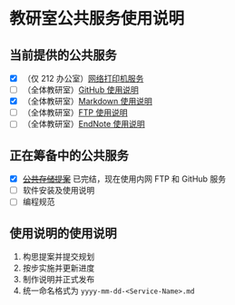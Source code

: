 # 教研室公共服务使用说明

## 当前提供的公共服务

* [x] （仅 212 办公室）[网络打印机服务](inuse/2020-05-23-Printer-DMZ.md)
* [ ] （全体教研室）[GitHub 使用说明](inuse/2020-05-25-GitHub-Manual.md)
* [x] （全体教研室）[Markdown 使用说明](inuse/2020-05-31-Markdown-Manual.md)
* [ ] （全体教研室）[FTP 使用说明](inuse/2020-06-17-FTP-Manual.md)
* [ ] （全体教研室）[EndNote 使用说明](inuse/2020-06-17-EndNote-Manual.md)

## 正在筹备中的公共服务

* [x] <del>[公共存储提案](proposals/2020-03-02-Shared-Storage.md)</del> 已完结，现在使用内网 FTP 和 GitHub 服务
* [ ] 软件安装及使用说明
* [ ] 编程规范

## 使用说明的使用说明

1. 构思提案并提交规划
2. 按步实施并更新进度
3. 制作说明并正式发布
4. 统一命名格式为 `yyyy-mm-dd-<Service-Name>.md`
